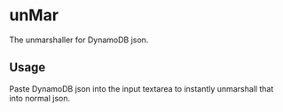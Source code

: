 # unMar

The unmarshaller for DynamoDB json.

## Usage

Paste DynamoDB json into the input textarea to instantly unmarshall that into normal json.

